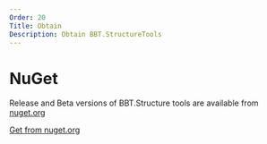 ```yaml
---
Order: 20
Title: Obtain
Description: Obtain BBT.StructureTools
---
```


# NuGet

Release and Beta versions of BBT.Structure tools are available from [nuget.org](https://www.nuget.org/packages/BBT.StructureTools)

<a class="btn btn-lg btn-success" href="https://www.nuget.org/packages/BBT.StructureTools" target="_blank">
    <i class="fa fa-download fa-lg"></i> Get from nuget.org
</a>
